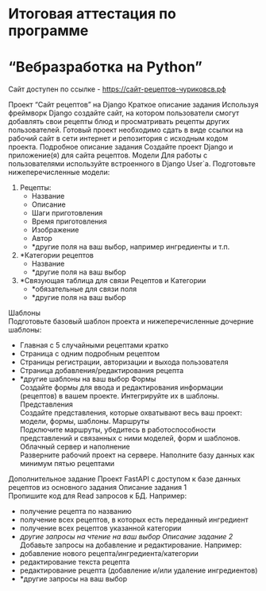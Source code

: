 # Итоговая аттестация по программе
# “Вебразработка на Python”

Сайт доступен по ссылке - https://сайт-рецептов-чуриковсв.рф

Проект “Сайт рецептов” на Django
Краткое описание задания
Используя фреймворк Django создайте сайт, на котором пользователи смогут
добавлять свои рецепты блюд и просматривать рецепты других пользователей.
Готовый проект необходимо сдать в виде ссылки на рабочий сайт в сети интернет и
репозитория с исходным кодом проекта.
Подробное описание задания
Создайте проект Django и приложение(я) для сайта рецептов.
Модели
Для работы с пользователями используйте встроенного в Django User`a.
Подготовьте нижеперечисленные модели:
1. Рецепты:
   + Название
   + Описание
   + Шаги приготовления
   + Время приготовления
   + Изображение
   + Автор
   + *другие поля на ваш выбор, например ингредиенты и т.п.
2. *Категории рецептов
   + Название
   + *другие поля на ваш выбор
3. *Связующая таблица для связи Рецептов и Категории
   + *обязательные для связи поля
   + *другие поля на ваш выбор

Шаблоны \
Подготовьте базовый шаблон проекта и нижеперечисленные дочерние шаблоны:
+ Главная с 5 случайными рецептами кратко
+ Страница с одним подробным рецептом
+ Страницы регистрации, авторизации и выхода пользователя
+ Страница добавления/редактирования рецепта
+ *другие шаблоны на ваш выбор
Формы \
Создайте формы для ввода и редактирования информации (рецептов) в вашем
проекте. Интегрируйте их в шаблоны.
Представления \
Создайте представления, которые охватывают весь ваш проект: модели, формы,
шаблоны.
Маршруты \
Подключите маршруты, убедитесь в работоспособности представлений и связанных
с ними моделей, форм и шаблонов.
Облачный сервер и наполнение \
Разверните рабочий проект на сервере. Наполните базу данных как минимум пятью
рецептами

Дополнительное задание
Проект FastAPI с доступом к базе данных рецептов из
основного задания
Описание задания 1 \
Пропишите код для Read запросов к БД. Например:
+ получение рецепта по названию
+ получение всех рецептов, в которых есть переданный ингредиент
+ получение всех рецептов указанной категории
+ *другие запросы на чтение на ваш выбор
Описание задание 2* \
Добавьте запросы на добавление и редактирование. Например:
+ добавление нового рецепта/ингредиента/категории
+ редактирование текста рецепта
+ редактирование рецепта (добавление и/или удаление ингредиентов)
+ *другие запросы на ваш выбор